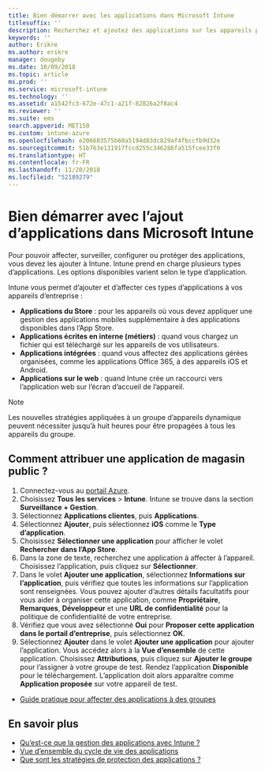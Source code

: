 ```yaml
---
title: Bien démarrer avec les applications dans Microsoft Intune
titlesuffix: ''
description: Recherchez et ajoutez des applications sur les appareils pour permettre à votre personnel d’effectuer leur travail.
keywords: ''
author: Erikre
ms.author: erikre
manager: dougeby
ms.date: 10/09/2018
ms.topic: article
ms.prod: ''
ms.service: microsoft-intune
ms.technology: ''
ms.assetid: a1542fc3-672e-47c1-a21f-82826a2f8ac4
ms.reviewer: ''
ms.suite: ems
search.appverid: MET150
ms.custom: intune-azure
ms.openlocfilehash: e206683575b60a5194d83dc829af4fbccfb9d32e
ms.sourcegitcommit: 51b763e131917fccd255c346286fa515fcee33f0
ms.translationtype: HT
ms.contentlocale: fr-FR
ms.lasthandoff: 11/20/2018
ms.locfileid: "52189279"
---
```

# <a name="get-started-with-adding-apps-in-microsoft-intune"></a>Bien démarrer avec l’ajout d’applications dans Microsoft Intune

Pour pouvoir affecter, surveiller, configurer ou protéger des applications, vous devez les ajouter à Intune. Intune prend en charge plusieurs types d’applications. Les options disponibles varient selon le type d’application.

Intune vous permet d’ajouter et d’affecter ces types d’applications à vos appareils d’entreprise :
- **Applications du Store** : pour les appareils où vous devez appliquer une gestion des applications mobiles supplémentaire à des applications disponibles dans l’App Store.
- **Applications écrites en interne (métiers)** : quand vous chargez un fichier qui est téléchargé sur les appareils de vos utilisateurs.
- **Applications intégrées** : quand vous affectez des applications gérées organisées, comme les applications Office 365, à des appareils iOS et Android.
- **Applications sur le web** : quand Intune crée un raccourci vers l’application web sur l’écran d’accueil de l’appareil.

> [!NOTE]
> Les nouvelles stratégies appliquées à un groupe d’appareils dynamique peuvent nécessiter jusqu’à huit heures pour être propagées à tous les appareils du groupe.

## <a name="how-do-i-assign-a-public-store-app"></a>Comment attribuer une application de magasin public ?

1. Connectez-vous au [portail Azure](https://portal.azure.com).
2. Choisissez **Tous les services** > **Intune**. Intune se trouve dans la section **Surveillance + Gestion**.
3. Sélectionnez **Applications clientes**, puis **Applications**.
4. Sélectionnez **Ajouter**, puis sélectionnez **iOS** comme le **Type d’application**.
5. Choisissez **Sélectionner une application** pour afficher le volet **Rechercher dans l’App Store**.
6. Dans la zone de texte, recherchez une application à affecter à l’appareil. Choisissez l’application, puis cliquez sur **Sélectionner**.
7. Dans le volet **Ajouter une application**, sélectionnez **Informations sur l’application**, puis vérifiez que toutes les informations sur l’application sont renseignées. Vous pouvez ajouter d’autres détails facultatifs pour vous aider à organiser cette application, comme **Propriétaire**, **Remarques**, **Développeur** et une **URL de confidentialité** pour la politique de confidentialité de votre entreprise.
8. Vérifiez que vous avez sélectionné **Oui** pour **Proposer cette application dans le portail d’entreprise**, puis sélectionnez **OK**.
9. Sélectionnez **Ajouter** dans le volet **Ajouter une application** pour ajouter l’application. Vous accédez alors à la **Vue d’ensemble** de cette application. Choisissez **Attributions**, puis cliquez sur **Ajouter le groupe** pour l’assigner à votre groupe de test. Rendez l’application **Disponible** pour le téléchargement. L’application doit alors apparaître comme **Application proposée** sur votre appareil de test.


- [Guide pratique pour affecter des applications à des groupes](apps-deploy.md)

## <a name="learn-more"></a>En savoir plus

* [Qu’est-ce que la gestion des applications avec Intune ?](app-management.md)
* [Vue d’ensemble du cycle de vie des applications](app-lifecycle.md)
* [Que sont les stratégies de protection des applications ?](app-protection-policy.md)
